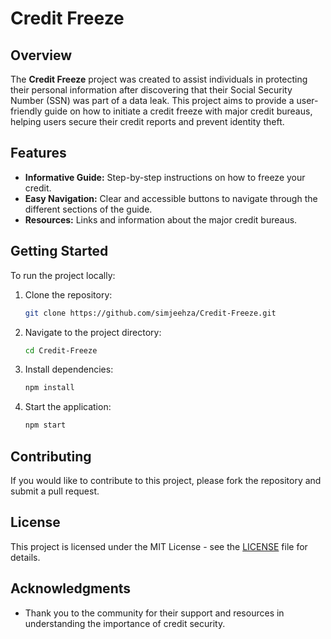 # Credit Freeze

## Overview

The **Credit Freeze** project was created to assist individuals in protecting their personal information after discovering that their Social Security Number (SSN) was part of a data leak. This project aims to provide a user-friendly guide on how to initiate a credit freeze with major credit bureaus, helping users secure their credit reports and prevent identity theft.

## Features

- **Informative Guide:** Step-by-step instructions on how to freeze your credit.
- **Easy Navigation:** Clear and accessible buttons to navigate through the different sections of the guide.
- **Resources:** Links and information about the major credit bureaus.

## Getting Started

To run the project locally:

1. Clone the repository:
   ```bash
   git clone https://github.com/simjeehza/Credit-Freeze.git
   ```

2. Navigate to the project directory:
   ```bash
   cd Credit-Freeze
   ```

3. Install dependencies:
   ```bash
   npm install
   ```

4. Start the application:
   ```bash
   npm start
   ```

## Contributing

If you would like to contribute to this project, please fork the repository and submit a pull request.

## License

This project is licensed under the MIT License - see the [LICENSE](LICENSE) file for details.

## Acknowledgments

- Thank you to the community for their support and resources in understanding the importance of credit security.
